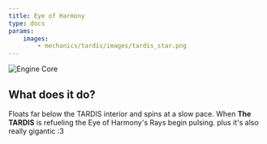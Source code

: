 ```yaml
---
title: Eye of Harmony
type: docs
params:
    images:
        - mechanics/tardis/images/tardis_star.png
---
```


![Engine Core](images/tardis_star.png)

## What does it do?
Floats far below the TARDIS interior and spins at a slow pace. When **The TARDIS** is refueling the Eye of Harmony's Rays begin pulsing. plus it's also really gigantic :3


